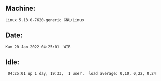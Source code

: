 ## Machine:
```
Linux 5.13.0-7620-generic GNU/Linux
```
## Date:
```
Kam 20 Jan 2022 04:25:01  WIB
```
## Idle:
```
 04:25:01 up 1 day, 19:33,  1 user,  load average: 0,10, 0,22, 0,24
```

